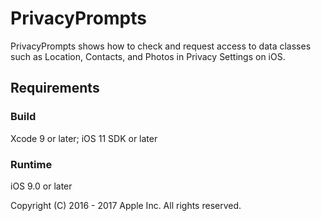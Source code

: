 # PrivacyPrompts

PrivacyPrompts shows how to check and request access to data classes such as Location, Contacts, and Photos in Privacy Settings on iOS.

## Requirements

### Build

Xcode 9 or later; iOS 11 SDK or later

### Runtime

iOS 9.0 or later

Copyright (C) 2016 - 2017 Apple Inc. All rights reserved.
